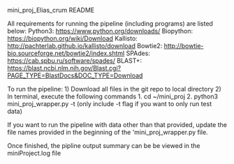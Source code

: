 mini_proj_Elias_crum README

All requirements for running the pipeline (including programs) are listed below:
  Python3: https://www.python.org/downloads/
  Biopython: https://biopython.org/wiki/Download
  Kallisto: http://pachterlab.github.io/kallisto/download
  Bowtie2: http://bowtie-bio.sourceforge.net/bowtie2/index.shtml
  SPAdes: https://cab.spbu.ru/software/spades/
  BLAST+: https://blast.ncbi.nlm.nih.gov/Blast.cgi?PAGE_TYPE=BlastDocs&DOC_TYPE=Download
  
  
To run the pipeline:
    1) Download all files in the git repo to local directory
    2) In terminal, execute the following commands 
        1. cd ~/mini_proj
        2. python3 mini_proj_wrapper.py -t (only include -t flag if you want to only run test data)

If you want to run the pipeline with data other than that provided, update the file names provided in the beginning of the 'mini_proj_wrapper.py file.

Once finished, the pipline output summary can be be viewed in the miniProject.log file
